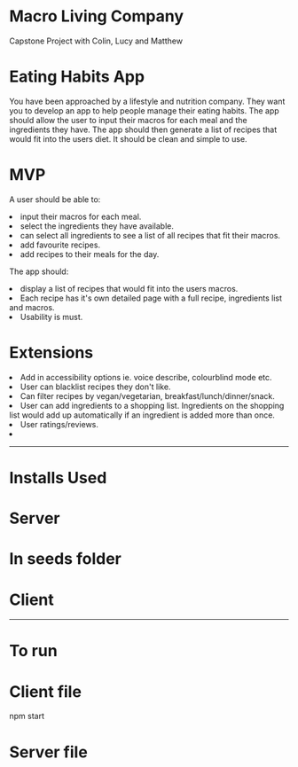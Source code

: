 # Macro Living Company
Capstone Project with Colin, Lucy and Matthew

# Eating Habits App

You have been approached by a lifestyle and nutrition company. They want you to develop an app to help people manage their eating habits. The app should allow the user to input their macros for each meal and the ingredients they have. The app should then generate a list of recipes that would fit into the users diet. It should be clean and simple to use.

# MVP

A user should be able to:

<li>input their macros for each meal.
<li>select the ingredients they have available.
<li>can select all ingredients to see a list of all recipes that fit their macros.
<li>add favourite recipes.
<li>add recipes to their meals for the day.

The app should:

<li>display a list of recipes that would fit into the users macros.

<li>Each recipe has it's own detailed page with a full recipe, ingredients list and macros.
<li>Usability is must.

# Extensions

<li>Add in accessibility options ie. voice describe, colourblind mode etc.
<li>User can blacklist recipes they don't like.
<li>Can filter recipes by vegan/vegetarian, breakfast/lunch/dinner/snack.
<li>User can add ingredients to a shopping list. Ingredients on the shopping list would add up automatically if an ingredient is added more than once.
<li>User ratings/reviews.
<li>

------------------------------------------------------------

# Installs Used

# Server
  
# In seeds folder

 # Client


-----------------------------------------------------

 # To run 

 # Client file
 npm start 

 # Server file
